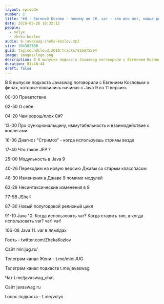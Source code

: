 ```yaml
---
layout: episode
number: 8
title: "#8 - Евгений Козлов - почему не C#, var - зло или нет, новые фичи Java 9-11"
date: 2020-05-26 10:32:12
people:
  - volyx
  - zheka-kozlov
audio: 8-javaswag-zheka-kozlov.mp3
size: 104382380
guid: tag:soundcloud,2010:tracks/826975594
image: images/logo.png
description: В 8 выпуске подкаста Javaswag поговорили с Евгением Козловым о фичах, которые появились начиная с Java 9 по 11 версию.
duration: 01:48:44
draft: false
---
```


В 8 выпуске подкаста Javaswag поговорили с Евгением Козловым о фичах, которые появились начиная с Java 9 по 11 версию.



00-00 Приветствие

02-50 О себе

04-20 Чем хорош/плох C#?

13-00 Про функциональщину, иммутабельность и взаимодействие с коллегами

16-36 Диагноз "Стримоз" - когда используешь стримы везде

17-40 Что такое JEP ?

25-00 Модульность в Java 9

40-26 Переходим на новую версию Джавы со старым класспасом

46-30 Изменения в Джаве 9 помимо модулей

63-29 Несинтаксические изменения в 9

77-58 JShell

87-30 Новый полугодовой релизный цикл

91-10 Java 10. Когда использовать var? Когда ставить тип, а когда использовать var? var! var!

106-08 Java 11. var в лямбдах





Гость - twitter.com/ZhekaKozlov



Сайт minijug.ru/

Телеграм канал Жени - t.me/miniJUG



Телеграм канал подкаста t.me/javaswag



Чат t.me/javaswag_chat



Сайт javaswag.ru



Голос подкаста - t.me/volyx